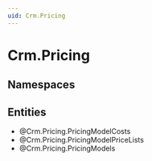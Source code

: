 ```yaml
---
uid: Crm.Pricing
---
```

# Crm.Pricing

## Namespaces

## Entities
- @Crm.Pricing.PricingModelCosts  
- @Crm.Pricing.PricingModelPriceLists  
- @Crm.Pricing.PricingModels  


